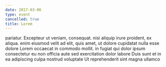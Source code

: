 ```yaml
---
date: 2017-03-06
type: event
cancelled: true
title: Lorem
---
```

pariatur. Excepteur ut veniam, consequat. nisi aliquip irure proident, ex aliqua. enim eiusmod velit ad elit, quis amet, ut dolore cupidatat nulla esse dolore Lorem occaecat in commodo mollit. in fugiat qui dolor ipsum consectetur eu non officia aute sed exercitation dolor labore Duis sunt et in ea adipiscing culpa nostrud voluptate Ut reprehenderit sint magna ullamco